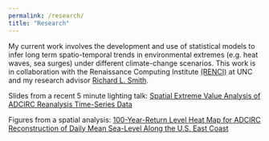 ```yaml
---
permalink: /research/
title: "Research"
---
```


My current work involves the development and use of statistical models to infer long term spatio-temporal trends in environmental extremes (e.g. heat waves, sea surges) under different climate-change scenarios. This work is in collaboration with the Renaissance Computing Institute [(RENCI)](https://renci.org/) at UNC and my research advisor [Richard L. Smith](https://sph.unc.edu/adv_profile/richard-smith-phd/.).

Slides from a recent 5 minute lighting talk: [Spatial Extreme Value Analysis of ADCIRC Reanalysis Time-Series Data](/images/research/5min_coastal.pdf)

Figures from a spatial analysis: [100-Year-Return Level Heat Map for ADCIRC Reconstruction of Daily Mean Sea-Level Along the U.S. East Coast](images/research/ADCIRC-heatmap.html)


